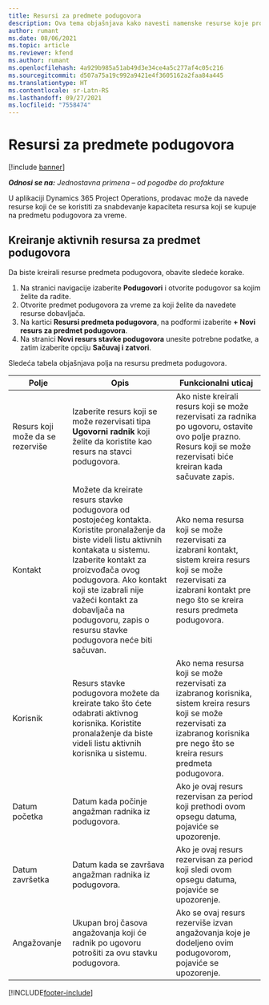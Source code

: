 ```yaml
---
title: Resursi za predmete podugovora
description: Ova tema objašnjava kako navesti namenske resurse koje prodavac obezbeđuje za određeni predmet podugovora za vreme.
author: rumant
ms.date: 08/06/2021
ms.topic: article
ms.reviewer: kfend
ms.author: rumant
ms.openlocfilehash: 4a929b985a51ab49d3e34ce4a5c277af4c05c216
ms.sourcegitcommit: d507a75a19c992a9421e4f3605162a2faa84a445
ms.translationtype: HT
ms.contentlocale: sr-Latn-RS
ms.lasthandoff: 09/27/2021
ms.locfileid: "7558474"
---
```

# <a name="subcontract-line-resources"></a>Resursi za predmete podugovora

[!include [banner](../../includes/dataverse-preview.md)]

_**Odnosi se na:** Jednostavna primena – od pogodbe do profakture_

U aplikaciji Dynamics 365 Project Operations, prodavac može da navede resurse koji će se koristiti za snabdevanje kapaciteta resursa koji se kupuje na predmetu podugovora za vreme.

## <a name="create-subcontract-line-resources"></a>Kreiranje aktivnih resursa za predmet podugovora

Da biste kreirali resurse predmeta podugovora, obavite sledeće korake.

1. Na stranici navigacije izaberite **Podugovori** i otvorite podugovor sa kojim želite da radite.
2. Otvorite predmet podugovora za vreme za koji želite da navedete resurse dobavljača.
3. Na kartici **Resursi predmeta podugovora**, na podformi izaberite **+ Novi resurs za predmet podugovora**.
4. Na stranici **Novi resurs stavke podugovora** unesite potrebne podatke, a zatim izaberite opciju **Sačuvaj i zatvori**.

Sledeća tabela objašnjava polja na resursu predmeta podugovora.

| Polje | Opis | Funkcionalni uticaj |
| ----- | ----------- | ----------------- |
| Resurs koji može da se rezerviše | Izaberite resurs koji se može rezervisati tipa **Ugovorni radnik** koji želite da koristite kao resurs na stavci podugovora.| Ako niste kreirali resurs koji se može rezervisati za radnika po ugovoru, ostavite ovo polje prazno. Resurs koji se može rezervisati biće kreiran kada sačuvate zapis.  |
| Kontakt | Možete da kreirate resurs stavke podugovora od postojećeg kontakta. Koristite pronalaženje da biste videli listu aktivnih kontakata u sistemu. Izaberite kontakt za proizvođača ovog podugovora. Ako kontakt koji ste izabrali nije važeći kontakt za dobavljača na podugovoru, zapis o resursu stavke podugovora neće biti sačuvan.| Ako nema resursa koji se može rezervisati za izabrani kontakt, sistem kreira resurs koji se može rezervisati za izabrani kontakt pre nego što se kreira resurs predmeta podugovora. |
| Korisnik | Resurs stavke podugovora možete da kreirate tako što ćete odabrati aktivnog korisnika. Koristite pronalaženje da biste videli listu aktivnih korisnika u sistemu.| Ako nema resursa koji se može rezervisati za izabranog korisnika, sistem kreira resurs koji se može rezervisati za izabranog korisnika pre nego što se kreira resurs predmeta podugovora. |
| Datum početka | Datum kada počinje angažman radnika iz podugovora.| Ako je ovaj resurs rezervisan za period koji prethodi ovom opsegu datuma, pojaviće se upozorenje. |
| Datum završetka | Datum kada se završava angažman radnika iz podugovora.| Ako je ovaj resurs rezervisan za period koji sledi ovom opsegu datuma, pojaviće se upozorenje. |
| Angažovanje | Ukupan broj časova angažovanja koji će radnik po ugovoru potrošiti za ovu stavku podugovora.| Ako se ovaj resurs rezerviše izvan angažovanja koje je dodeljeno ovim podugovorom, pojaviće se upozorenje. |


[!INCLUDE[footer-include](../../includes/footer-banner.md)]
